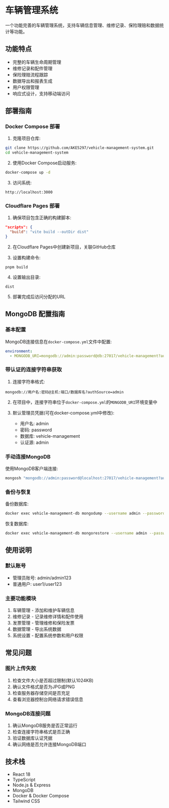 # 车辆管理系统

一个功能完善的车辆管理系统，支持车辆信息管理、维修记录、保险理赔和数据统计等功能。

## 功能特点

- 完整的车辆生命周期管理
- 维修记录和配件管理
- 保险理赔流程跟踪
- 数据导出和报表生成
- 用户权限管理
- 响应式设计，支持移动端访问

## 部署指南

### Docker Compose 部署

1. 克隆项目仓库:
```bash
git clone https://github.com/AKE5297/vehicle-management-system.git
cd vehicle-management-system
```

2. 使用Docker Compose启动服务:
```bash
docker-compose up -d
```

3. 访问系统:
```
http://localhost:3000
```

### Cloudflare Pages 部署

1. 确保项目包含正确的构建脚本:
```json
"scripts": {
  "build": "vite build --outDir dist"
}
```

2. 在Cloudflare Pages中创建新项目，关联GitHub仓库

3. 设置构建命令:
```
pnpm build
```

4. 设置输出目录:
```
dist
```

5. 部署完成后访问分配的URL

## MongoDB 配置指南

### 基本配置

MongoDB连接信息在`docker-compose.yml`文件中配置:

```yaml
environment:
  - MONGODB_URI=mongodb://admin:password@db:27017/vehicle-management?authSource=admin
```

### 带认证的连接字符串获取

1. 连接字符串格式:
```
mongodb://用户名:密码@主机:端口/数据库名?authSource=admin
```

2. 在项目中，连接字符串位于`docker-compose.yml`的`MONGODB_URI`环境变量中

3. 默认管理员凭据(可在docker-compose.yml中修改):
   - 用户名: admin
   - 密码: password
   - 数据库: vehicle-management
   - 认证源: admin

### 手动连接MongoDB

使用MongoDB客户端连接:
```bash
mongosh "mongodb://admin:password@localhost:27017/vehicle-management?authSource=admin"
```

### 备份与恢复

备份数据库:
```bash
docker exec vehicle-management-db mongodump --username admin --password password --authenticationDatabase admin --db vehicle-management --out /data/backup
```

恢复数据库:
```bash
docker exec vehicle-management-db mongorestore --username admin --password password --authenticationDatabase admin /data/backup/vehicle-management
```

## 使用说明

### 默认账号

- 管理员账号: admin/admin123
- 普通用户: user1/user123

### 主要功能模块

1. 车辆管理 - 添加和维护车辆信息
2. 维修记录 - 记录维修详情和配件使用
3. 发票管理 - 管理维修和保险发票
4. 数据管理 - 导出系统数据
5. 系统设置 - 配置系统参数和用户权限

## 常见问题

### 图片上传失败

1. 检查文件大小是否超过限制(默认1024KB)
2. 确认文件格式是否为JPG或PNG
3. 检查服务器存储空间是否充足
4. 查看浏览器控制台网络请求错误信息

### MongoDB连接问题

1. 确认MongoDB服务是否正常运行
2. 检查连接字符串格式是否正确
3. 验证数据库认证凭据
4. 确认网络是否允许连接MongoDB端口

## 技术栈

- React 18
- TypeScript
- Node.js & Express
- MongoDB
- Docker & Docker Compose
- Tailwind CSS